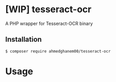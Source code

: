 # [WIP] tesseract-ocr

A PHP wrapper for Tesseract-OCR binary

## Installation

````
$ composer require ahmedghanem00/tesseract-ocr
````

# Usage

##
